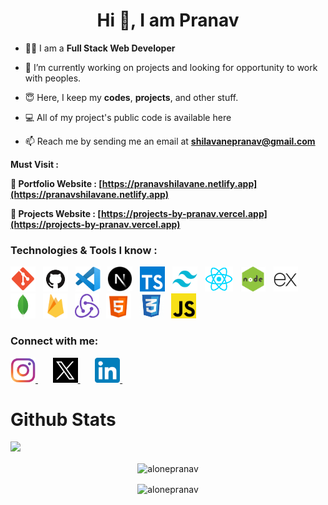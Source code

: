 <!---
alonepranav/alonepranav is a ✨ special ✨ repository because its `README.md` (this file) appears on your GitHub profile.
You can click the Preview link to take a look at your changes.
--->

<h1 align="center">Hi 👋, I am Pranav</h1>


- 🧑‍💻 I am a **Full Stack Web Developer**

- 🌱 I’m currently working on projects and looking for opportunity to work with peoples.

- 😇 Here, I keep my **codes**, **projects**, and other stuff.

-  💻 All of my project's public code is available here

- 📫 Reach me by sending me an email at <a href="mailto:shilavanepranav@gmail.com?subject=Contact&&body=Github - Contact Pranav">**shilavanepranav@gmail.com**</a> 





**Must Visit :**

**🔗 Portfolio Website : [https://pranavshilavane.netlify.app](https://pranavshilavane.netlify.app)**

**🔗 Projects Website : [https://projects-by-pranav.vercel.app](https://projects-by-pranav.vercel.app)**





<h3 align="left">Technologies & Tools I know : </h3>
<p align="left">
<img src="./img/git.png" title="Git" alt="Git" width="40" height="40"/>&nbsp;&nbsp;
<img src="./img/github.png" title="Github" alt="Github" width="40" height="40"/>&nbsp;&nbsp;
<img src="./img/vscode.png" title="VS Code" alt="VS Code" width="40" height="40"/>&nbsp;&nbsp;
<img src="./img/nextjs.png" title="NextJS" alt="NextJS" width="40" height="40"/>&nbsp;&nbsp;
<img src="./img/typescript.png" title="Typescript" alt="Typescript" width="40" height="40"/>&nbsp;&nbsp;
<img src="./img/tailwindcss.png" title="Tailwind CSS" alt="Tailwind CSS" width="40" height="40"/>&nbsp;&nbsp;
<img src="./img/reactjs.png" title="ReactJS" alt="ReactJS" width="45" height="40"/>&nbsp;&nbsp;
<img src="./img/nodejs.jpg" title="NodeJS" alt="NodeJS" width="40" height="40"/>&nbsp;&nbsp;
<img src="./img/expressjs.png" title="ExpressJS" alt="ExpressJS" width="40" height="40"/>&nbsp;&nbsp;
<img src="./img/mongodb.png" title="MongoDB" alt="MongoDB" width="40" height="40"/>&nbsp;&nbsp;
<img src="./img/firebase.png" title="Firebase" alt="Firebase" width="39" height="40"/>&nbsp;&nbsp;
<img src="./img/redux.png" title="Redux" alt="Redux" width="39" height="40"/>&nbsp;&nbsp;
<img src="./img/html.png" title="HTML" alt="HTML" width="40" height="40"/>&nbsp;&nbsp;
<img src="./img/css.png" title="CSS" alt="CSS" width="40" height="40"/>&nbsp;&nbsp;
<img src="./img/js.png" title="Javascript" alt="Javascrip" width="40" height="40"/>&nbsp;&nbsp;
</p>





<h3 align="left">Connect with me:</h3>
<a href="https://instagram.com/pranavshilavane" target="_blank">
<img src="./img/instagram.png" title="Instagram" alt="Instagra Logo" width="40" height="40"/>
</a>&nbsp;&nbsp;&nbsp;&nbsp;&nbsp;
<a href="https://twitter.com/pranavshilavane" target="_blank">
 <img src="./img/x.png" title="Twitter" alt="Twitter Logo" width="40" height="40"/>
</a>&nbsp;&nbsp;&nbsp;&nbsp;&nbsp;
<a href="https://www.linkedin.com/in/pranav-shilavane-9245b8236/" target="_blank">
<img src="./img/linked.png" title="Javascript" alt="c" width="40" height="40"/>&nbsp;
</a>





<br/>

# Github Stats


[![](https://visitcount.itsvg.in/api?id=alonepranav&icon=1&color=1)](https://visitcount.itsvg.in)
</p>

<p align="center">
<img align="center" src="https://github-readme-stats.vercel.app/api/top-langs/?username=alonepranav&hide_border=false&include_all_commits=truese&count_private=true&layout=compact" alt="alonepranav" />
</p>

<p align="center">
<img align="center" src="https://github-readme-stats.vercel.app/api?username=alonepranav&show_icons=true&locale=en" alt="alonepranav" />
</p>
